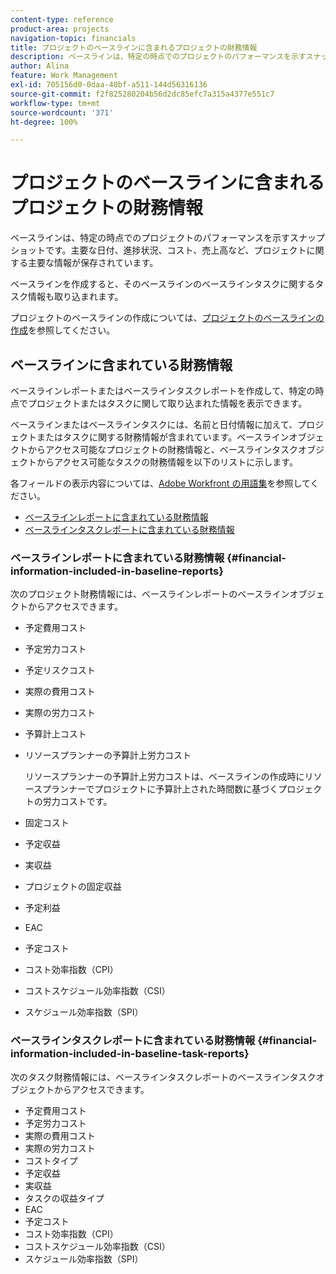 ```yaml
---
content-type: reference
product-area: projects
navigation-topic: financials
title: プロジェクトのベースラインに含まれるプロジェクトの財務情報
description: ベースラインは、特定の時点でのプロジェクトのパフォーマンスを示すスナップショットです。主要な日付、進捗状況、コスト、売上高など、プロジェクトに関する主要な情報が保存されています。
author: Alina
feature: Work Management
exl-id: 705156d0-0daa-40bf-a511-144d56316136
source-git-commit: f2f825280204b56d2dc85efc7a315a4377e551c7
workflow-type: tm+mt
source-wordcount: '371'
ht-degree: 100%

---
```


# プロジェクトのベースラインに含まれるプロジェクトの財務情報

ベースラインは、特定の時点でのプロジェクトのパフォーマンスを示すスナップショットです。主要な日付、進捗状況、コスト、売上高など、プロジェクトに関する主要な情報が保存されています。

ベースラインを作成すると、そのベースラインのベースラインタスクに関するタスク情報も取り込まれます。

プロジェクトのベースラインの作成については、[プロジェクトのベースラインの作成](../../../manage-work/projects/create-projects/create-baselines.md)を参照してください。

## ベースラインに含まれている財務情報

ベースラインレポートまたはベースラインタスクレポートを作成して、特定の時点でプロジェクトまたはタスクに関して取り込まれた情報を表示できます。

ベースラインまたはベースラインタスクには、名前と日付情報に加えて、プロジェクトまたはタスクに関する財務情報が含まれています。ベースラインオブジェクトからアクセス可能なプロジェクトの財務情報と、ベースラインタスクオブジェクトからアクセス可能なタスクの財務情報を以下のリストに示します。

各フィールドの表示内容については、[Adobe Workfront の用語集](../../../workfront-basics/navigate-workfront/workfront-navigation/workfront-terminology-glossary.md)を参照してください。

* [ベースラインレポートに含まれている財務情報](#financial-information-included-in-baseline-reports)
* [ベースラインタスクレポートに含まれている財務情報](#financial-information-included-in-baseline-task-reports)

### ベースラインレポートに含まれている財務情報 {#financial-information-included-in-baseline-reports}

次のプロジェクト財務情報には、ベースラインレポートのベースラインオブジェクトからアクセスできます。

* 予定費用コスト
* 予定労力コスト
* 予定リスクコスト
* 実際の費用コスト
* 実際の労力コスト
* 予算計上コスト
* リソースプランナーの予算計上労力コスト

  リソースプランナーの予算計上労力コストは、ベースラインの作成時にリソースプランナーでプロジェクトに予算計上された時間数に基づくプロジェクトの労力コストです。

* 固定コスト
* 予定収益
* 実収益
* プロジェクトの固定収益
* 予定利益
* EAC
* 予定コスト
* コスト効率指数（CPI）
* コストスケジュール効率指数（CSI）
* スケジュール効率指数（SPI）

### ベースラインタスクレポートに含まれている財務情報 {#financial-information-included-in-baseline-task-reports}

次のタスク財務情報には、ベースラインタスクレポートのベースラインタスクオブジェクトからアクセスできます。

* 予定費用コスト
* 予定労力コスト
* 実際の費用コスト
* 実際の労力コスト
* コストタイプ
* 予定収益
* 実収益
* タスクの収益タイプ
* EAC
* 予定コスト
* コスト効率指数（CPI）
* コストスケジュール効率指数（CSI）
* スケジュール効率指数（SPI）
